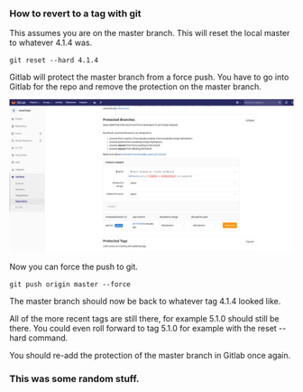 ### How to revert to a tag with git

This assumes you are on the master branch.  This will reset the local master
to whatever 4.1.4 was.

```
git reset --hard 4.1.4
```

Gitlab will protect the master branch from a force push.  You have to go into Gitlab for the repo
and remove the protection on the master branch.

![Diagram](screenshots/revert.png)


Now you can force the push to git.

```
git push origin master --force
```

The master branch should now be back to whatever tag 4.1.4 looked like.

All of the more recent tags are still there, for example 5.1.0 should still be there.  You could even roll forward to
tag 5.1.0 for example with the reset --hard command.

You should re-add the protection of the master branch in Gitlab once again.


### This was some random stuff.

